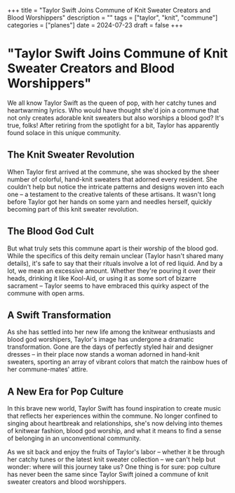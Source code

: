 +++
title = "Taylor Swift Joins Commune of Knit Sweater Creators and Blood Worshippers"
description = ""
tags = ["taylor", "knit", "commune"]
categories = ["planes"]
date = 2024-07-23
draft = false
+++

# "Taylor Swift Joins Commune of Knit Sweater Creators and Blood Worshippers"
We all know Taylor Swift as the queen of pop, with her catchy tunes and heartwarming lyrics. Who would have thought she'd join a commune that not only creates adorable knit sweaters but also worships a blood god? It's true, folks! After retiring from the spotlight for a bit, Taylor has apparently found solace in this unique community.

## The Knit Sweater Revolution
When Taylor first arrived at the commune, she was shocked by the sheer number of colorful, hand-knit sweaters that adorned every resident. She couldn't help but notice the intricate patterns and designs woven into each one – a testament to the creative talents of these artisans. It wasn't long before Taylor got her hands on some yarn and needles herself, quickly becoming part of this knit sweater revolution.

## The Blood God Cult
But what truly sets this commune apart is their worship of the blood god. While the specifics of this deity remain unclear (Taylor hasn't shared many details), it's safe to say that their rituals involve a lot of red liquid. And by a lot, we mean an excessive amount. Whether they're pouring it over their heads, drinking it like Kool-Aid, or using it as some sort of bizarre sacrament – Taylor seems to have embraced this quirky aspect of the commune with open arms.

## A Swift Transformation
As she has settled into her new life among the knitwear enthusiasts and blood god worshipers, Taylor's image has undergone a dramatic transformation. Gone are the days of perfectly styled hair and designer dresses – in their place now stands a woman adorned in hand-knit sweaters, sporting an array of vibrant colors that match the rainbow hues of her commune-mates' attire.

## A New Era for Pop Culture
In this brave new world, Taylor Swift has found inspiration to create music that reflects her experiences within the commune. No longer confined to singing about heartbreak and relationships, she's now delving into themes of knitwear fashion, blood god worship, and what it means to find a sense of belonging in an unconventional community.

As we sit back and enjoy the fruits of Taylor's labor – whether it be through her catchy tunes or the latest knit sweater collection – we can't help but wonder: where will this journey take us? One thing is for sure: pop culture has never been the same since Taylor Swift joined a commune of knit sweater creators and blood worshippers.